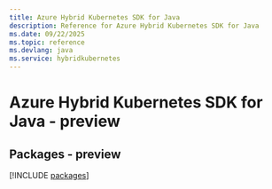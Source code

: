 ```yaml
---
title: Azure Hybrid Kubernetes SDK for Java
description: Reference for Azure Hybrid Kubernetes SDK for Java
ms.date: 09/22/2025
ms.topic: reference
ms.devlang: java
ms.service: hybridkubernetes
---
```

# Azure Hybrid Kubernetes SDK for Java - preview
## Packages - preview
[!INCLUDE [packages](hybrid-kubernetes-index.md)]